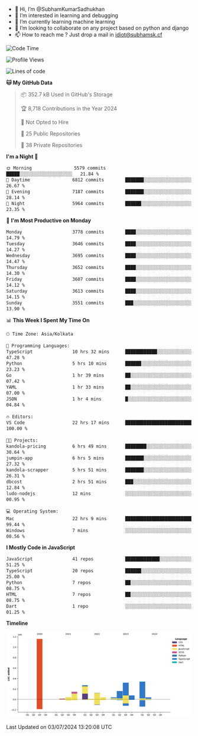 - 👋 Hi, I’m @SubhamKumarSadhukhan
- 👀 I’m interested in learning and debugging
- 🌱 I’m currently learning machine learning
- 💞️ I’m looking to collaborate on any project based on python and django
- 📫 How to reach me ?
      Just drop a mail in idiot@subhamsk.cf

<!---
SubhamKumarSadhukhan/SubhamKumarSadhukhan is a ✨ special ✨ repository because its `README.md` (this file) appears on your GitHub profile.
You can click the Preview link to take a look at your changes.
--->


<!--START_SECTION:waka-->
![Code Time](http://img.shields.io/badge/Code%20Time-2%2C282%20hrs%201%20min-blue)

![Profile Views](http://img.shields.io/badge/Profile%20Views-0-blue)

![Lines of code](https://img.shields.io/badge/From%20Hello%20World%20I%27ve%20Written-2.7%20million%20lines%20of%20code-blue)

**🐱 My GitHub Data** 

> 📦 352.7 kB Used in GitHub's Storage 
 > 
> 🏆 8,718 Contributions in the Year 2024
 > 
> 🚫 Not Opted to Hire
 > 
> 📜 25 Public Repositories 
 > 
> 🔑 38 Private Repositories 
 > 
**I'm a Night 🦉** 

```text
🌞 Morning                5579 commits        █████░░░░░░░░░░░░░░░░░░░░   21.84 % 
🌆 Daytime                6812 commits        ███████░░░░░░░░░░░░░░░░░░   26.67 % 
🌃 Evening                7187 commits        ███████░░░░░░░░░░░░░░░░░░   28.14 % 
🌙 Night                  5964 commits        ██████░░░░░░░░░░░░░░░░░░░   23.35 % 
```
📅 **I'm Most Productive on Monday** 

```text
Monday                   3778 commits        ████░░░░░░░░░░░░░░░░░░░░░   14.79 % 
Tuesday                  3646 commits        ████░░░░░░░░░░░░░░░░░░░░░   14.27 % 
Wednesday                3695 commits        ████░░░░░░░░░░░░░░░░░░░░░   14.47 % 
Thursday                 3652 commits        ████░░░░░░░░░░░░░░░░░░░░░   14.30 % 
Friday                   3607 commits        ████░░░░░░░░░░░░░░░░░░░░░   14.12 % 
Saturday                 3613 commits        ████░░░░░░░░░░░░░░░░░░░░░   14.15 % 
Sunday                   3551 commits        ███░░░░░░░░░░░░░░░░░░░░░░   13.90 % 
```


📊 **This Week I Spent My Time On** 

```text
🕑︎ Time Zone: Asia/Kolkata

💬 Programming Languages: 
TypeScript               10 hrs 32 mins      ████████████░░░░░░░░░░░░░   47.28 % 
Python                   5 hrs 10 mins       ██████░░░░░░░░░░░░░░░░░░░   23.23 % 
Go                       1 hr 39 mins        ██░░░░░░░░░░░░░░░░░░░░░░░   07.42 % 
YAML                     1 hr 33 mins        ██░░░░░░░░░░░░░░░░░░░░░░░   07.00 % 
JSON                     1 hr 4 mins         █░░░░░░░░░░░░░░░░░░░░░░░░   04.84 % 

🔥 Editors: 
VS Code                  22 hrs 17 mins      █████████████████████████   100.00 % 

🐱‍💻 Projects: 
kandola-pricing          6 hrs 49 mins       ████████░░░░░░░░░░░░░░░░░   30.64 % 
jumpin-app               6 hrs 5 mins        ███████░░░░░░░░░░░░░░░░░░   27.32 % 
kandola-scrapper         5 hrs 51 mins       ███████░░░░░░░░░░░░░░░░░░   26.31 % 
dbcost                   2 hrs 51 mins       ███░░░░░░░░░░░░░░░░░░░░░░   12.84 % 
ludo-nodejs              12 mins             ░░░░░░░░░░░░░░░░░░░░░░░░░   00.95 % 

💻 Operating System: 
Mac                      22 hrs 9 mins       █████████████████████████   99.44 % 
Windows                  7 mins              ░░░░░░░░░░░░░░░░░░░░░░░░░   00.56 % 
```

**I Mostly Code in JavaScript** 

```text
JavaScript               41 repos            █████████████░░░░░░░░░░░░   51.25 % 
TypeScript               20 repos            ██████░░░░░░░░░░░░░░░░░░░   25.00 % 
Python                   7 repos             ██░░░░░░░░░░░░░░░░░░░░░░░   08.75 % 
HTML                     7 repos             ██░░░░░░░░░░░░░░░░░░░░░░░   08.75 % 
Dart                     1 repo              ░░░░░░░░░░░░░░░░░░░░░░░░░   01.25 % 
```



**Timeline**

![Lines of Code chart](https://raw.githubusercontent.com/SubhamKumarSadhukhan/SubhamKumarSadhukhan/main/assets/bar_graph.png)


 Last Updated on 03/07/2024 13:20:08 UTC
<!--END_SECTION:waka-->
